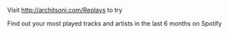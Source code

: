 
Visit http://architsoni.com/Replays to try

Find out your most played tracks and artists in the last 6 months on Spotify
